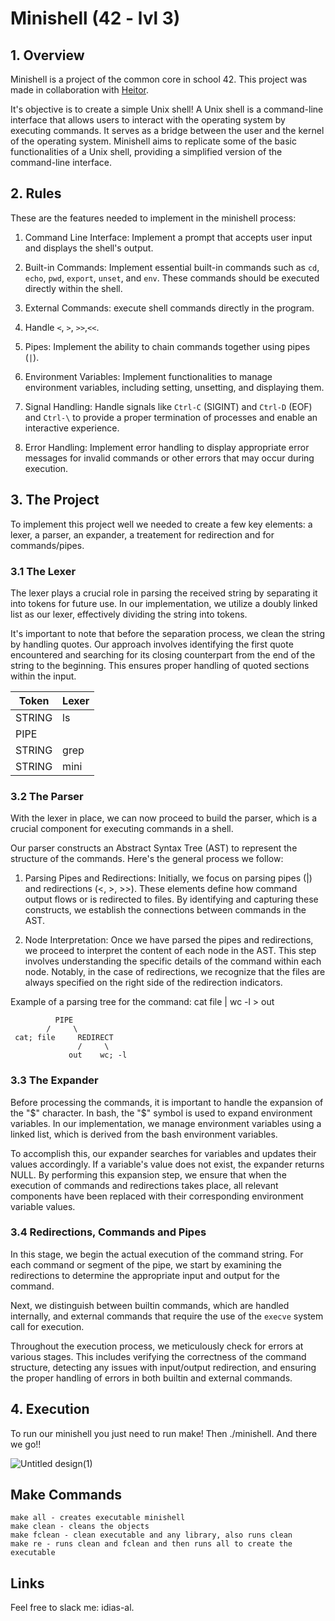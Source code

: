 # Minishell (42 - lvl 3)

## 1. Overview

Minishell is a project of the common core in school 42. This project was made in collaboration with [Heitor](https://github.com/HeitorMP).

It's objective is to create a simple Unix shell! 
A Unix shell is a command-line interface that allows users to interact with the operating system by executing commands. It serves as a bridge between the user and the kernel of the operating system. Minishell aims to replicate some of the basic functionalities of a Unix shell, providing a simplified version of the command-line interface.

## 2. Rules
These are the features needed to implement in the minishell process:

1. Command Line Interface: Implement a prompt that accepts user input and displays the shell's output.

2. Built-in Commands: Implement essential built-in commands such as `cd`, `echo`, `pwd`, `export`, `unset`, and `env`. These commands should be executed directly within the shell.

3. External Commands: execute shell commands directly in the program.

4. Handle `<`, `>`, `>>`,`<<`.

5. Pipes: Implement the ability to chain commands together using pipes (`|`).

6. Environment Variables: Implement functionalities to manage environment variables, including setting, unsetting, and displaying them.

7. Signal Handling: Handle signals like `Ctrl-C` (SIGINT) and `Ctrl-D` (EOF)  and `Ctrl-\` to provide a proper termination of processes and enable an interactive experience.

8. Error Handling: Implement error handling to display appropriate error messages for invalid commands or other errors that may occur during execution.

## 3. The Project
To implement this project well we needed to create a few key elements: a lexer, a parser, an expander, a treatement for redirection and for commands/pipes.

### 3.1 The Lexer
The lexer plays a crucial role in parsing the received string by separating it into tokens for future use. In our implementation, we utilize a doubly linked list as our lexer, effectively dividing the string into tokens.

It's important to note that before the separation process, we clean the string by handling quotes. Our approach involves identifying the first quote encountered and searching for its closing counterpart from the end of the string to the beginning. This ensures proper handling of quoted sections within the input.

Token  | Lexer
-------|--------
STRING | ls
PIPE   | | 
STRING | grep
STRING | mini

### 3.2 The Parser
With the lexer in place, we can now proceed to build the parser, which is a crucial component for executing commands in a shell.

Our parser constructs an Abstract Syntax Tree (AST) to represent the structure of the commands. Here's the general process we follow:

1. Parsing Pipes and Redirections: Initially, we focus on parsing pipes (|) and redirections (<, >, >>). These elements define how command output flows or is redirected to files. By identifying and capturing these constructs, we establish the connections between commands in the AST.

2. Node Interpretation: Once we have parsed the pipes and redirections, we proceed to interpret the content of each node in the AST. This step involves understanding the specific details of the command within each node. Notably, in the case of redirections, we recognize that the files are always specified on the right side of the redirection indicators.

Example of a parsing tree for the command: cat file | wc -l > out

              PIPE
            /     \
     cat; file     REDIRECT
                   /     \
                 out    wc; -l

### 3.3 The Expander
Before processing the commands, it is important to handle the expansion of the "$" character. In bash, the "$" symbol is used to expand environment variables. In our implementation, we manage environment variables using a linked list, which is derived from the bash environment variables.

To accomplish this, our expander searches for variables and updates their values accordingly. If a variable's value does not exist, the expander returns NULL. By performing this expansion step, we ensure that when the execution of commands and redirections takes place, all relevant components have been replaced with their corresponding environment variable values.

### 3.4 Redirections, Commands and Pipes
In this stage, we begin the actual execution of the command string. For each command or segment of the pipe, we start by examining the redirections to determine the appropriate input and output for the command.

Next, we distinguish between builtin commands, which are handled internally, and external commands that require the use of the `execve` system call for execution.

Throughout the execution process, we meticulously check for errors at various stages. This includes verifying the correctness of the command structure, detecting any issues with input/output redirection, and ensuring the proper handling of errors in both builtin and external commands.

## 4. Execution
To run our minishell you just need to run make! 
Then ./minishell. And there we go!!

![Untitled design(1)](https://github.com/inesalves44/minishell/assets/105734074/efcbdfe6-75df-42ed-ba07-39acb4f42105)

## Make Commands
```
make all - creates executable minishell
make clean - cleans the objects
make fclean - clean executable and any library, also runs clean
make re - runs clean and fclean and then runs all to create the executable
 ```
 
 ## Links
 
 
 Feel free to slack me: idias-al.
